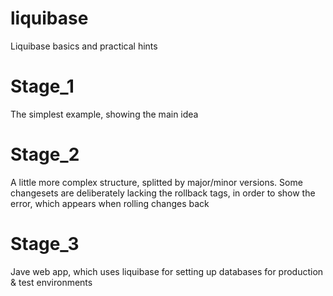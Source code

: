 # liquibase
Liquibase basics and practical hints

# Stage_1
The simplest example, showing the main idea

# Stage_2
A little more complex structure, splitted by major/minor versions.
Some changesets are deliberately lacking the rollback tags, in order to show the error, which appears when rolling changes back

# Stage_3
Jave web app, which uses liquibase for setting up databases for production & test environments
